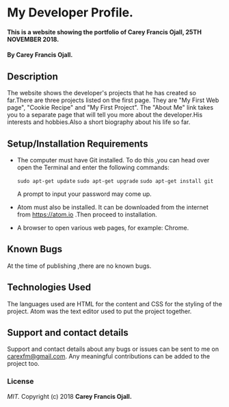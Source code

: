 # My Developer Profile.
#### This is a website showing the portfolio of Carey Francis Ojall, 25TH NOVEMBER 2018.
#### By **Carey Francis Ojall.**
## Description
The website shows the developer's projects that he has created so far.There are three projects listed on the first page.
They are "My First Web page", "Cookie Recipe" and "My First Project".
The "About Me" link takes you to a separate page that will tell you more about the developer.His interests and hobbies.Also a short biography about his life so far.
## Setup/Installation Requirements
* The computer must have Git installed. To do this ,you can head over open the Terminal and enter the following commands:

  ```sudo apt-get update```
  ```sudo apt-get upgrade```
  ```sudo apt-get install git```

  A prompt to input your password may come up.

* Atom must also be installed. It can be downloaded from the internet from https://atom.io .Then proceed to installation.
* A browser to open various web pages, for example: Chrome.

## Known Bugs
At the time of publishing ,there are no known bugs.

## Technologies Used
The languages used are HTML for the content and CSS for the styling of the project. Atom was the text editor used to put the project together.

## Support and contact details
Support and contact details about any bugs or issues can be sent to me on carexfm@gmail.com.
Any meaningful contributions can be added to the project too.
### License
*MIT.*
Copyright (c) 2018 **Carey Francis Ojall.**
